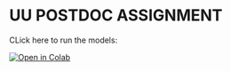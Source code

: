 # UU POSTDOC ASSIGNMENT 


CLick here to run the models: 

[![Open in Colab](https://colab.research.google.com/assets/colab-badge.svg)](https://colab.research.google.com/github/Maburidi/UU_POSTDOC_ASSIGNMENT/blob/main/Run_Models.ipynb)

